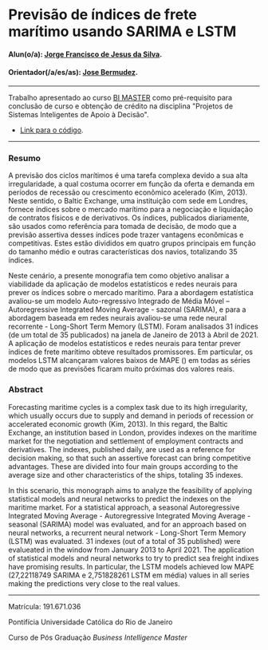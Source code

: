 # Previsão de índices de frete marítimo usando SARIMA e LSTM

#### Alun(o/a): [Jorge Francisco de Jesus da Silva](https://github.com/jorgefranciscos).
#### Orientador(/a/es/as): [Jose Bermudez](https://github.com/).

---

Trabalho apresentado ao curso [BI MASTER](https://ica.puc-rio.ai/bi-master) como pré-requisito para conclusão de curso e obtenção de crédito na disciplina "Projetos de Sistemas Inteligentes de Apoio à Decisão".

- [Link para o código](https://github.com/jorgefranciscos/bimaster).

---

### Resumo

A previsão dos ciclos marítimos é uma tarefa complexa devido a sua alta irregularidade, a qual  costuma ocorrer em função da oferta e demanda em períodos de recessão ou crescimento econômico acelerado (Kim, 2013). Neste sentido, o Baltic Exchange, uma instituição com sede em Londres, fornece índices sobre o mercado marítimo para a negociação e liquidação de contratos físicos e de derivativos. Os índices, publicados diariamente, são usados como referência para tomada de decisão, de modo que a previsão assertiva desses índices pode trazer vantagens econômicas e competitivas. Estes estão divididos em quatro grupos principais em função do tamanho médio e outras características dos navios, totalizando 35 índices.

Neste cenário, a presente monografia tem como objetivo analisar a viabilidade da aplicação de modelos estatísticos e redes neurais para prever os índices sobre o mercado marítimo. Para a abordagem estatística avaliou-se um modelo Auto-regressivo Integrado de Média Móvel – Autoregressive Integrated Moving Average - sazonal (SARIMA), e para a abordagem baseada em redes neurais avaliou-se uma rede neural recorrente - Long-Short Term Memory (LSTM). Foram analisados 31 índices (de um total de 35 publicados) na janela de Janeiro de 2013 à Abril de 2021. A aplicação de modelos estatísticos e redes neurais para tentar prever índices de frete marítimo obteve resultados promissores. Em particular, os modelos LSTM alcançaram valores baixos de MAPE () em todas as séries de modo que as previsões ficaram muito próximas dos valores reais.



### Abstract

Forecasting maritime cycles is a complex task due to its high irregularity, which usually occurs due to supply and demand in periods of recession or accelerated economic growth (Kim, 2013). In this regard, the Baltic Exchange, an institution based in London, provides indexes on the maritime market for the negotiation and settlement of employment contracts and derivatives. The indexes, published daily, are used as a reference for decision making, so that such an assertive forecast can bring competitive advantages. These are divided into four main groups according to the average size and other characteristics of the ships, totaling 35 indexes.

In this scenario, this monograph aims to analyze the feasibility of applying statistical models and neural networks to predict the indexes on the maritime market. For a statistical approach, a seasonal Autoregressive Integrated Moving Average - Autoregressive Integrated Moving Average - seasonal (SARIMA) model was evaluated, and for an approach based on neural networks, a recurrent neural network - Long-Short Term Memory (LSTM) was evaluated. 31 indexes (out of a total of 35 published) were evalueated in the window from January 2013 to April 2021. The application of statistical models and neural networks to try to predict sea freight indixes have promising results. In particular, the LSTM models achieved low MAPE (27,22118749 SARIMA e 2,751828261 LSTM em média) values in all series making the predictions very close to the real values.

---

Matrícula: 191.671.036

Pontifícia Universidade Católica do Rio de Janeiro

Curso de Pós Graduação *Business Intelligence Master*
